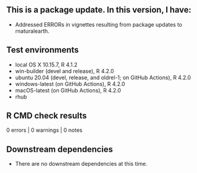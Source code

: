 ## This is a package update. In this version, I have:

* Addressed ERRORs in vignettes resulting from package updates to rnaturalearth.

## Test environments
* local OS X 10.15.7, R 4.1.2
* win-builder (devel and release), R 4.2.0
* ubuntu 20.04 (devel, release, and oldrel-1; on GitHub Actions), R 4.2.0
* windows-latest (on GitHub Actions), R 4.2.0
* macOS-latest (on GitHub Actions), R 4.2.0
* rhub

## R CMD check results

0 errors | 0 warnings | 0 notes
    
## Downstream dependencies
* There are no downstream dependencies at this time.
